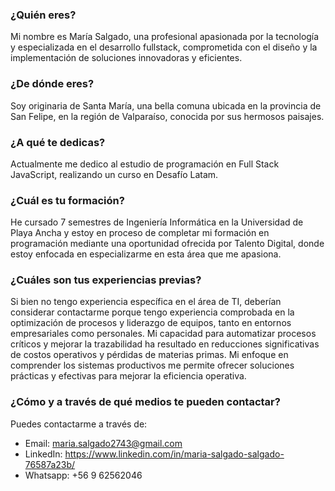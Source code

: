 ### ¿Quién eres?
Mi nombre es María Salgado, una profesional apasionada por la tecnología y especializada en el desarrollo fullstack, comprometida con el diseño y la implementación de soluciones innovadoras y eficientes.

### ¿De dónde eres?
Soy originaria de Santa María, una bella comuna ubicada en la provincia de San Felipe, en la región de Valparaíso, conocida por sus hermosos paisajes.

### ¿A qué te dedicas?
Actualmente me dedico al estudio de programación en Full Stack JavaScript, realizando un curso en Desafío Latam.

### ¿Cuál es tu formación?
He cursado 7 semestres de Ingeniería Informática en la Universidad de Playa Ancha y estoy en proceso de completar mi formación en programación mediante una oportunidad ofrecida por Talento Digital, donde estoy enfocada en especializarme en esta área que me apasiona.

### ¿Cuáles son tus experiencias previas? 
Si bien no tengo experiencia específica en el área de TI, deberían considerar contactarme porque tengo experiencia comprobada en la optimización de procesos y liderazgo de equipos, tanto en entornos empresariales como personales. Mi capacidad para automatizar procesos críticos y mejorar la trazabilidad ha resultado en reducciones significativas de costos operativos y pérdidas de materias primas. Mi enfoque en comprender los sistemas productivos me permite ofrecer soluciones prácticas y efectivas para mejorar la eficiencia operativa.

### ¿Cómo y a través de qué medios te pueden contactar?
Puedes contactarme a través de:
- Email: maria.salgado2743@gmail.com
- LinkedIn: https://www.linkedin.com/in/maria-salgado-salgado-76587a23b/
- Whatsapp: +56 9 62562046

